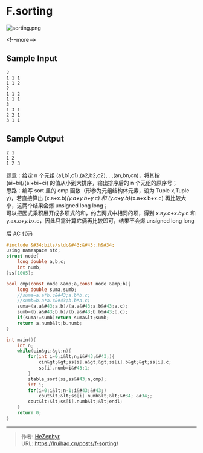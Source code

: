 # F.sorting


![sorting.png](https://i.loli.net/2018/06/14/5b2286fcec6fc.png)

&lt;!--more--&gt;

## Sample Input

    2
    1 1 1
    1 1 2
    2
    1 1 2
    1 1 1
    3
    1 3 1
    2 2 1
    3 1 1

## Sample Output

    2 1
    1 2
    1 2 3

题意：给定 n 个元组 (a1,b1,c1),(a2,b2,c2),...,(an,bn,cn)，将其按 (ai&#43;bi)/(ai&#43;bi&#43;ci) 的值从小到大排序，输出排序后的 n 个元组的原序号；  
思路：编写 sort 里的 cmp 函数（形参为元组结构体元素，设为 Tuple x,Tuple y)，若直接算出 (x.a&#43;x.b)_(y.a&#43;y.b&#43;y.c) 和 (y.a&#43;y.b)_(x.a&#43;x.b&#43;x.c) 再比较大小，这两个结果会爆 unsigned long long；  
可以把因式乘积展开成多项式的和，约去两式中相同的项，得到 x.a*y.c&#43;x.b*y.c 和 y.a*x.c&#43;y.b*x.c，因此只需计算它俩再比较即可，结果不会爆 unsigned long long

后 AC 代码

```c
#include &#34;bits/stdc&#43;&#43;.h&#34;
using namespace std;
struct node{
    long double a,b,c;
    int numb;
}ss[1005];

bool cmp(const node &amp;a,const node &amp;b){
    long double suma,sumb;
    //suma=a.a*b.c&#43;a.b*b.c;
    //sumb=b.a*a.c&#43;b.b*a.c;
    suma=(a.a&#43;a.b)/(a.a&#43;a.b&#43;a.c);
    sumb=(b.a&#43;b.b)/(b.a&#43;b.b&#43;b.c);
    if(suma!=sumb)return suma&lt;sumb;
    return a.numb&lt;b.numb;
}

int main(){
    int n;
    while(cin&gt;&gt;n){
        for(int i=0;i&lt;n;i&#43;&#43;){
            cin&gt;&gt;ss[i].a&gt;&gt;ss[i].b&gt;&gt;ss[i].c;
            ss[i].numb=i&#43;1;
        }
        stable_sort(ss,ss&#43;n,cmp);
        int i;
        for(i=0;i&lt;n-1;i&#43;&#43;)
            cout&lt;&lt;ss[i].numb&lt;&lt;&#34; &#34;;
        cout&lt;&lt;ss[i].numb&lt;&lt;endl;
    }
    return 0;
}
```


---

> 作者: [HeZephyr](https://github.com/HeZephyr)  
> URL: https://lruihao.cn/posts/f-sorting/  

